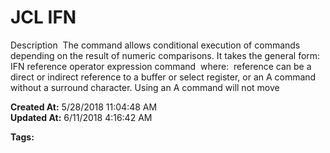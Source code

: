 # JCL IFN

Description  The command allows conditional execution of commands depending on the result of numeric comparisons. It takes the general form:  IFN reference operator expression command  where:  reference can be a direct or indirect reference to a buffer or select register, or an A command without a surround character. Using an A command will not move  

**Created At:** 5/28/2018 11:04:48 AM  
**Updated At:** 6/11/2018 4:16:42 AM  

**Tags:**
<badge text='jcl' vertical='middle' />

